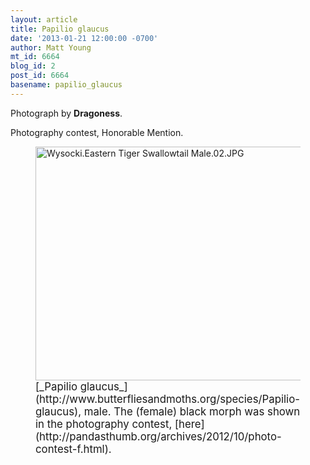 ```yaml
---
layout: article
title: Papilio glaucus
date: '2013-01-21 12:00:00 -0700'
author: Matt Young
mt_id: 6664
blog_id: 2
post_id: 6664
basename: papilio_glaucus
---
```

Photograph by **Dragoness**.

Photography contest, Honorable Mention.

<figure>
<img src="/PT/uploads/2013/Wysocki.Eastern%20Tiger%20Swallowtail%20Male.02.JPG" alt="Wysocki.Eastern Tiger Swallowtail Male.02.JPG" width="600" height="374" />
<figcaption markdown="span">
<big>[_Papilio glaucus_](http://www.butterfliesandmoths.org/species/Papilio-glaucus), male. The (female) black morph was shown in the photography contest, [here](http://pandasthumb.org/archives/2012/10/photo-contest-f.html).</big>

</figcaption>
</figure>

